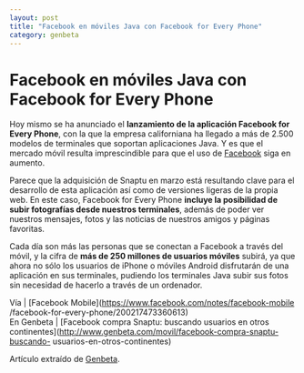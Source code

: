 ```yaml
---
layout: post
title: "Facebook en móviles Java con Facebook for Every Phone"
category: genbeta
---
```


# Facebook en móviles Java con Facebook for Every Phone

Hoy mismo se ha anunciado el **lanzamiento de la aplicación Facebook for Every
Phone**, con la que la empresa californiana ha llegado a más de 2.500 modelos
de terminales que soportan aplicaciones Java. Y es que el mercado móvil
resulta imprescindible para que el uso de
[Facebook](http://www.genbeta.com/productos/aplicaciones-sociales/facebook)
siga en aumento.

Parece que la adquisición de Snaptu en marzo está resultando clave para el
desarrollo de esta aplicación así como de versiones ligeras de la propia web.
En este caso, Facebook for Every Phone **incluye la posibilidad de subir
fotografías desde nuestros terminales**, además de poder ver nuestros
mensajes, fotos y las noticias de nuestros amigos y páginas favoritas.

Cada día son más las personas que se conectan a Facebook a través del móvil, y
la cifra de **más de 250 millones de usuarios móviles** subirá, ya que ahora
no sólo los usuarios de iPhone o móviles Android disfrutarán de una aplicación
en sus terminales, pudiendo los terminales Java subir sus fotos sin necesidad
de hacerlo a través de un ordenador.

Vía | [Facebook Mobile](https://www.facebook.com/notes/facebook-mobile
/facebook-for-every-phone/200217473360613)  
En Genbeta | [Facebook compra Snaptu: buscando usuarios en otros
continentes](http://www.genbeta.com/movil/facebook-compra-snaptu-buscando-
usuarios-en-otros-continentes)

Artículo extraído de [Genbeta](http://www.genbeta.com).